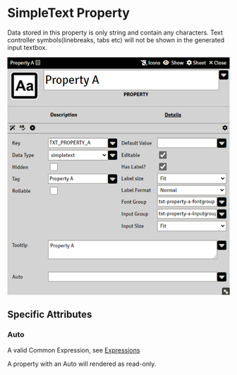 # SimpleText Property

Data stored in this property is only string and contain any characters.
Text controller symbols(linebreaks, tabs etc) will not be shown in the generated input textbox.

![Property Example](resources/property_simpletext_basic.png)

## Specific Attributes

### Auto

A valid Common Expression, see [Expressions](sandbox_expressions.md)

A property with an Auto will rendered as read-only.